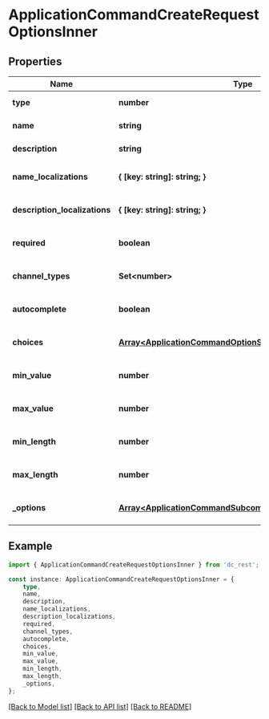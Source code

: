 # ApplicationCommandCreateRequestOptionsInner


## Properties

Name | Type | Description | Notes
------------ | ------------- | ------------- | -------------
**type** | **number** |  | [default to undefined]
**name** | **string** |  | [default to undefined]
**description** | **string** |  | [default to undefined]
**name_localizations** | **{ [key: string]: string; }** |  | [optional] [default to undefined]
**description_localizations** | **{ [key: string]: string; }** |  | [optional] [default to undefined]
**required** | **boolean** |  | [optional] [default to undefined]
**channel_types** | **Set&lt;number&gt;** |  | [optional] [default to undefined]
**autocomplete** | **boolean** |  | [optional] [default to undefined]
**choices** | [**Array&lt;ApplicationCommandOptionStringChoice&gt;**](ApplicationCommandOptionStringChoice.md) |  | [optional] [default to undefined]
**min_value** | **number** |  | [optional] [default to undefined]
**max_value** | **number** |  | [optional] [default to undefined]
**min_length** | **number** |  | [optional] [default to undefined]
**max_length** | **number** |  | [optional] [default to undefined]
**_options** | [**Array&lt;ApplicationCommandSubcommandOptionOptionsInner&gt;**](ApplicationCommandSubcommandOptionOptionsInner.md) |  | [optional] [default to undefined]

## Example

```typescript
import { ApplicationCommandCreateRequestOptionsInner } from 'dc_rest';

const instance: ApplicationCommandCreateRequestOptionsInner = {
    type,
    name,
    description,
    name_localizations,
    description_localizations,
    required,
    channel_types,
    autocomplete,
    choices,
    min_value,
    max_value,
    min_length,
    max_length,
    _options,
};
```

[[Back to Model list]](../README.md#documentation-for-models) [[Back to API list]](../README.md#documentation-for-api-endpoints) [[Back to README]](../README.md)

